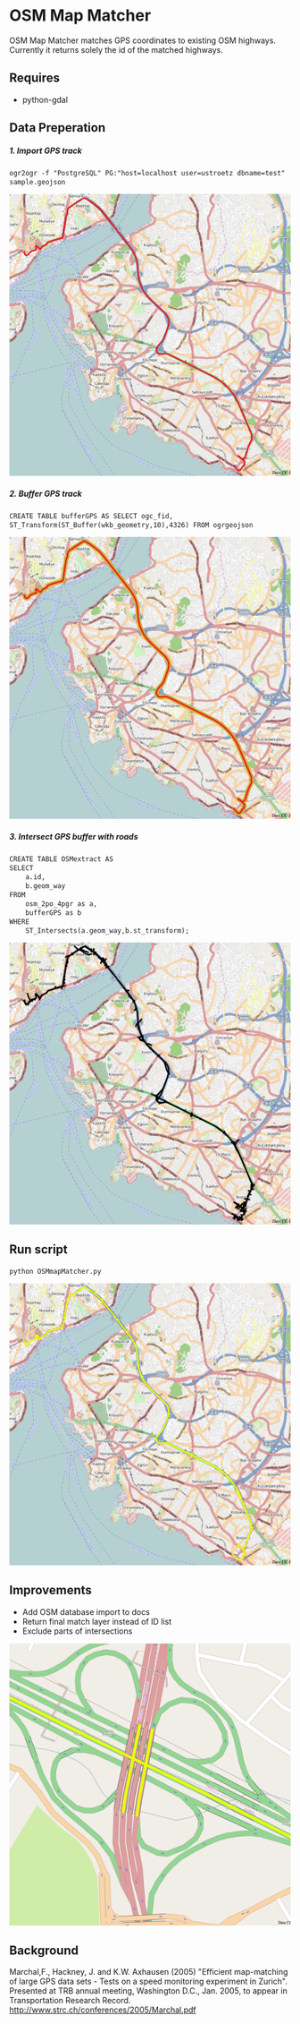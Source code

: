 # OSM Map Matcher
OSM Map Matcher matches GPS coordinates to existing OSM highways. Currently it returns solely the id of the matched highways.

## Requires
* python-gdal

## Data Preperation
##### 1. Import GPS track
```
ogr2ogr -f "PostgreSQL" PG:"host=localhost user=ustroetz dbname=test" sample.geojson
```
![alt tag](images/gps.jpg)

##### 2. Buffer GPS track
```
CREATE TABLE bufferGPS AS SELECT ogc_fid, ST_Transform(ST_Buffer(wkb_geometry,10),4326) FROM ogrgeojson
```
![alt tag](images/buffer.jpg)

##### 3. Intersect GPS buffer with roads
```
CREATE TABLE OSMextract AS
SELECT
    a.id,
    b.geom_way
FROM
    osm_2po_4pgr as a,
    bufferGPS as b
WHERE
    ST_Intersects(a.geom_way,b.st_transform);
```
![alt tag](images/istanbulExtract.jpg)

## Run script
```
python OSMmapMatcher.py
```
![alt tag](images/match.jpg)

## Improvements
* Add OSM database import to docs
* Return final match layer instead of ID list
* Exclude parts of intersections

![alt tag](images/improvements.jpg)


## Background
Marchal,F., Hackney, J. and K.W. Axhausen (2005) "Efficient map-matching of large GPS data sets - Tests on a speed monitoring experiment in Zurich". Presented at TRB annual meeting, Washington D.C., Jan. 2005, to appear in Transportation Research Record.
http://www.strc.ch/conferences/2005/Marchal.pdf
